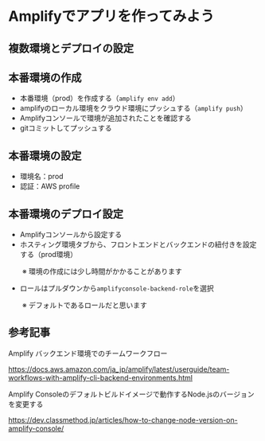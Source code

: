 # Amplifyでアプリを作ってみよう

## 複数環境とデプロイの設定

## 本番環境の作成

- 本番環境（prod）を作成する（`amplify env add`）
- amplifyのローカル環境をクラウド環境にプッシュする（`amplify push`）
- Amplifyコンソールで環境が追加されたことを確認する
- gitコミットしてプッシュする

## 本番環境の設定

- 環境名：prod
- 認証：AWS profile

## 本番環境のデプロイ設定

- Amplifyコンソールから設定する
- ホスティング環境タブから、フロントエンドとバックエンドの紐付きを設定する（prod環境）

　　※ 環境の作成には少し時間がかかることがあります

- ロールはプルダウンから`amplifyconsole-backend-role`を選択

　　※ デフォルトであるロールだと思います

## 参考記事

Amplify バックエンド環境でのチームワークフロー

https://docs.aws.amazon.com/ja_jp/amplify/latest/userguide/team-workflows-with-amplify-cli-backend-environments.html

Amplify Consoleのデフォルトビルドイメージで動作するNode.jsのバージョンを変更する

https://dev.classmethod.jp/articles/how-to-change-node-version-on-amplify-console/